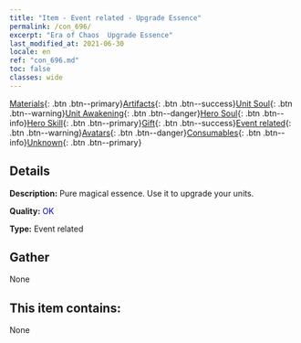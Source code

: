 ```yaml
---
title: "Item - Event related - Upgrade Essence"
permalink: /con_696/
excerpt: "Era of Chaos  Upgrade Essence"
last_modified_at: 2021-06-30
locale: en
ref: "con_696.md"
toc: false
classes: wide
---
```

 [Materials](/Items/){: .btn .btn--primary}[Artifacts](/Items/Artifacts/){: .btn .btn--success}[Unit Soul](/Items/UnitSoul/){: .btn .btn--warning}[Unit Awakening](/Items/UnitAwakening/){: .btn .btn--danger}[Hero Soul](/Items/HeroSoul/){: .btn .btn--info}[Hero Skill](/Items/HeroSkill/){: .btn .btn--primary}[Gift](/Items/Gift/){: .btn .btn--success}[Event related](/Items/Events/){: .btn .btn--warning}[Avatars](/Items/Avatars/){: .btn .btn--danger}[Consumables](/Items/Consumables/){: .btn .btn--info}[Unknown](/Items/Unknown/){: .btn .btn--primary}

## Details
 **Description:** Pure magical essence. Use it to upgrade your units.

 **Quality:** <span style="color: #0000CD">OK</span>

 **Type:** Event related

## Gather

  None

## This item contains:

  None

